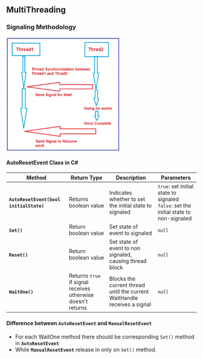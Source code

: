 ## MultiThreading

### Signaling Methodology

<img src="./images/ResetEvent.png" width="300" />

#### AutoResetEvent Class in C#

| Method | Return Type | Description | Parameters |
|--|--|--|--|
|**`AutoResetEvent(bool initialState)`**|Returns boolean value|Indicates whether to set the initial state to signaled|`true`: set initial state to signaled<br /> `false`: set the initial state to non-signaled
|**`Set()`**|Return boolean value|Set state of event to signaled|`null`|
|**`Reset()`**|Return boolean value|Set state of event to non signaled, causing thread block|`null`|
|**`WaitOne()`**|Returns `true` if signal receives otherwise doesn't returns|Blocks the current thread until the current WaitHandle receives a signal|`null`|

#### Difference between `AutoResetEvent` and `ManualResetEvent`

- For each WaitOne method there should be corresponding `Set()` method in **`AutoResetEvent`**
- While **`ManualResetEvent`** release in only on `Set()` method.